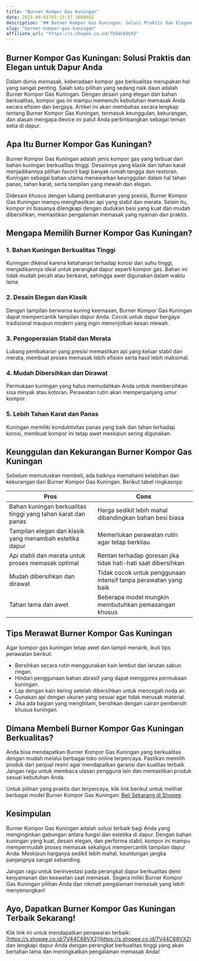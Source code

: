 ```yaml
---
title: "Burner Kompor Gas Kuningan"
date: 2025-09-01T07:13:37.168905Z
description: "## Burner Kompor Gas Kuningan: Solusi Praktis dan Elegan untuk Dapur Anda..."
slug: "burner-kompor-gas-kuningan"
affiliate_url: "https://s.shopee.co.id/7V44C68VX2"
---
```

## Burner Kompor Gas Kuningan: Solusi Praktis dan Elegan untuk Dapur Anda

Dalam dunia memasak, keberadaan kompor gas berkualitas merupakan hal yang sangat penting. Salah satu pilihan yang sedang naik daun adalah Burner Kompor Gas Kuningan. Dengan desain yang elegan dan bahan berkualitas, kompor gas ini mampu memenuhi kebutuhan memasak Anda secara efisien dan bergaya. Artikel ini akan membahas secara lengkap tentang Burner Kompor Gas Kuningan, termasuk keunggulan, kekurangan, dan alasan mengapa device ini patut Anda pertimbangkan sebagai teman setia di dapur.

## Apa Itu Burner Kompor Gas Kuningan?

Burner Kompor Gas Kuningan adalah jenis kompor gas yang terbuat dari bahan kuningan berkualitas tinggi. Desainnya yang klasik dan tahan karat menjadikannya pilihan favorit bagi banyak rumah tangga dan restoran. Kuningan sebagai bahan utama menawarkan keunggulan dalam hal tahan panas, tahan karat, serta tampilan yang mewah dan elegan.

Didesain khusus dengan lubang pembakaran yang presisi, Burner Kompor Gas Kuningan mampu menghasilkan api yang stabil dan merata. Selain itu, kompor ini biasanya dilengkapi dengan dudukan besi yang kuat dan mudah dibersihkan, memastikan pengalaman memasak yang nyaman dan praktis.

## Mengapa Memilih Burner Kompor Gas Kuningan?

### 1. Bahan Kuningan Berkualitas Tinggi

Kuningan dikenal karena ketahanan terhadap korosi dan suhu tinggi, menjadikannya ideal untuk perangkat dapur seperti kompor gas. Bahan ini tidak mudah pecah atau berkarat, sehingga awet digunakan dalam waktu lama.

### 2. Desain Elegan dan Klasik

Dengan tampilan berwarna kuning keemasan, Burner Kompor Gas Kuningan dapat mempercantik tampilan dapur Anda. Cocok untuk dapur bergaya tradisional maupun modern yang ingin menonjolkan kesan mewah.

### 3. Pengoperasian Stabil dan Merata

Lubang pembakaran yang presisi memastikan api yang keluar stabil dan merata, membuat proses memasak lebih efisien serta hasil lebih maksimal.

### 4. Mudah Dibersihkan dan Dirawat

Permukaan kuningan yang halus memudahkan Anda untuk membersihkan sisa minyak atau kotoran. Perawatan rutin akan memperpanjang umur kompor.

### 5. Lebih Tahan Karat dan Panas

Kuningan memiliki konduktivitas panas yang baik dan tahan terhadap korosi, membuat kompor ini tetap awet meskipun sering digunakan.

## Keunggulan dan Kekurangan Burner Kompor Gas Kuningan

Sebelum memutuskan membeli, ada baiknya memahami kelebihan dan kekurangan dari Burner Kompor Gas Kuningan. Berikut tabel ringkasnya:

| **Pros** | **Cons** |
|--------------|--------------|
| Bahan kuningan berkualitas tinggi yang tahan karat dan panas | Harga sedikit lebih mahal dibandingkan bahan besi biasa |
| Tampilan elegan dan klasik yang menambah estetika dapur | Memerlukan perawatan rutin agar tetap berkilau |
| Api stabil dan merata untuk proses memasak optimal | Rentan terhadap goresan jika tidak hati-hati saat dibersihkan |
| Mudah dibersihkan dan dirawat | Tidak cocok untuk penggunaan intensif tanpa perawatan yang baik |
| Tahan lama dan awet | Beberapa model mungkin membutuhkan pemasangan khusus |

## Tips Merawat Burner Kompor Gas Kuningan

Agar kompor gas kuningan tetap awet dan tampil menarik, ikuti tips perawatan berikut:

- Bersihkan secara rutin menggunakan kain lembut dan larutan sabun ringan.
- Hindari penggunaan bahan abrasif yang dapat menggores permukaan kuningan.
- Lap dengan kain kering setelah dibersihkan untuk mencegah noda air.
- Gunakan api dengan ukuran yang sesuai agar tidak merusak material.
- Jika ada bagian yang menghitam, bersihkan dengan cairan pembersih khusus kuningan.

## Dimana Membeli Burner Kompor Gas Kuningan Berkualitas?

Anda bisa mendapatkan Burner Kompor Gas Kuningan yang berkualitas dengan mudah melalui berbagai toko online terpercaya. Pastikan memilih produk dari penjual resmi agar mendapatkan garansi dan kualitas terbaik. Jangan ragu untuk membaca ulasan pengguna lain dan memastikan produk sesuai kebutuhan Anda.

Untuk pilihan yang praktis dan terpercaya, klik link berikut untuk melihat berbagai model Burner Kompor Gas Kuningan: [Beli Sekarang di Shopee](https://s.shopee.co.id/7V44C68VX2).

## Kesimpulan

Burner Kompor Gas Kuningan adalah solusi terbaik bagi Anda yang menginginkan gabungan antara fungsi dan estetika di dapur. Dengan bahan kuningan yang kuat, desain elegan, dan performa stabil, kompor ini mampu mempermudah proses memasak sekaligus mempercantik tampilan dapur Anda. Meskipun harganya sedikit lebih mahal, keuntungan jangka panjangnya sangat sebanding.

Jangan ragu untuk berinvestasi pada perangkat dapur berkualitas demi kenyamanan dan keawetan saat memasak. Segera miliki Burner Kompor Gas Kuningan pilihan Anda dan nikmati pengalaman memasak yang lebih menyenangkan!

## Ayo, Dapatkan Burner Kompor Gas Kuningan Terbaik Sekarang!

Klik link ini untuk mendapatkan penawaran terbaik: [https://s.shopee.co.id/7V44C68VX2](https://s.shopee.co.id/7V44C68VX2) dan lengkapi dapur Anda dengan perangkat berkualitas tinggi yang akan bertahan lama dan meningkatkan pengalaman memasak Anda!